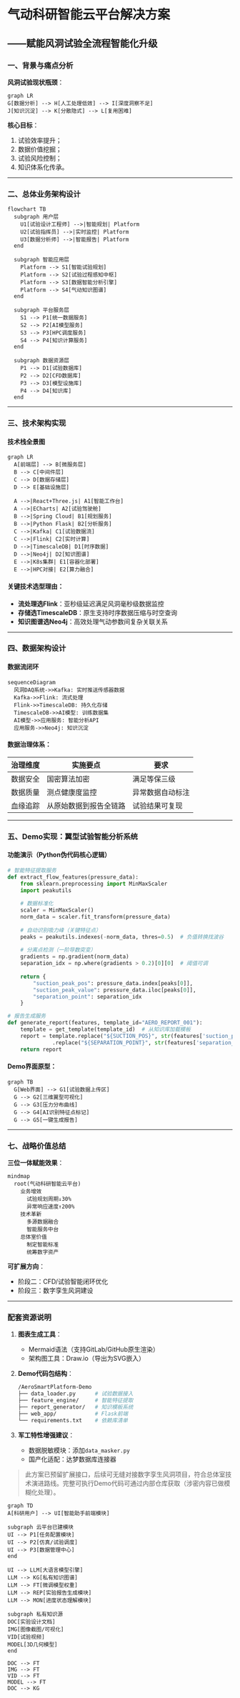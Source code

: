 
# 气动科研智能云平台解决方案
## ——赋能风洞试验全流程智能化升级

### 一、背景与痛点分析
**风洞试验现状瓶颈**：

```mermaid
graph LR
G[数据分析] --> H[人工处理低效] --> I[深度洞察不足]  
J[知识沉淀] --> K[分散隐式] --> L[复用困难]
```

**核心目标**：

1.   试验效率提升；
2.   数据价值挖掘；
3.   试验风险控制；
4.   知识体系化传承。

---

### 二、总体业务架构设计
```mermaid
flowchart TB
  subgraph 用户层
    U1[试验设计工程师] -->|智能规划| Platform
    U2[试验指挥员] -->|实时监控| Platform
    U3[数据分析师] -->|智能报告| Platform
  end
  
  subgraph 智能应用层
    Platform --> S1[智能试验规划]
    Platform --> S2[试验过程感知中枢]
    Platform --> S3[数据智能分析引擎]
    Platform --> S4[气动知识图谱]
  end
  
  subgraph 平台服务层
    S1 --> P1[统一数据服务]
    S2 --> P2[AI模型服务]
    S3 --> P3[HPC调度服务]
    S4 --> P4[知识计算服务]
  end
  
  subgraph 数据资源层
    P1 --> D1[试验数据库]
    P2 --> D2[CFD数据库]
    P3 --> D3[模型设施库]
    P4 --> D4[知识库]
  end
```

---

### 三、技术架构实现
#### 技术栈全景图  
```mermaid
graph LR
  A[前端层] --> B[微服务层]
  B --> C[中间件层]
  C --> D[数据存储层]
  D --> E[基础设施层]
  
  A -->|React+Three.js| A1[智能工作台]
  A -->|ECharts| A2[试验驾驶舱]
  B -->|Spring Cloud| B1[规划服务]
  B -->|Python Flask| B2[分析服务]
  C -->|Kafka| C1[试验数据流]
  C -->|Flink| C2[实时计算]
  D -->|TimescaleDB| D1[时序数据]
  D -->|Neo4j| D2[知识图谱]
  E -->|K8s集群| E1[容器化部署]
  E -->|HPC对接| E2[算力融合]
```

#### 关键技术选型理由：  
- **流处理选Flink**：亚秒级延迟满足风洞毫秒级数据监控  
- **存储选TimescaleDB**：原生支持时序数据压缩与时空查询  
- **知识图谱选Neo4j**：高效处理气动参数间复杂关联关系  

---

### 四、数据架构设计
#### 数据流闭环  
```mermaid
sequenceDiagram
  风洞DAQ系统->>Kafka: 实时推送传感器数据
  Kafka->>Flink: 流式处理
  Flink->>TimescaleDB: 持久化存储
  TimescaleDB->>AI模型: 训练数据集
  AI模型->>应用服务: 智能分析API
  应用服务->>Neo4j: 知识沉淀
```

#### 数据治理体系：  


| 治理维度 | 实施要点 | 要求 |
|----------|----------|--------------|
| 数据安全 | 国密算法加密 | 满足等保三级 |
| 数据质量 | 测点健康度监控 | 异常数据自动标注 |
| 血缘追踪 | 从原始数据到报告全链路 | 试验结果可复现 |


---

### 五、Demo实现：翼型试验智能分析系统  
#### 功能演示（Python伪代码核心逻辑）  
```python
# 智能特征提取服务
def extract_flow_features(pressure_data):
    from sklearn.preprocessing import MinMaxScaler
    import peakutils
    
    # 数据标准化
    scaler = MinMaxScaler()
    norm_data = scaler.fit_transform(pressure_data)
    
    # 自动识别吸力峰（关键特征点）
    peaks = peakutils.indexes(-norm_data, thres=0.5)  # 负值转换找波谷
    
    # 分离点检测（一阶导数突变）
    gradients = np.gradient(norm_data)
    separation_idx = np.where(gradients > 0.2)[0][0]  # 阈值可调
    
    return {
        "suction_peak_pos": pressure_data.index[peaks[0]],
        "suction_peak_value": pressure_data.iloc[peaks[0]],
        "separation_point": separation_idx
    }

# 报告生成服务
def generate_report(features, template_id="AERO_REPORT_001"):
    template = get_template(template_id)  # 从知识库加载模板
    report = template.replace("${SUCTION_POS}", str(features['suction_peak_pos']))
              .replace("${SEPARATION_POINT}", str(features['separation_point']))
    return report
```

#### Demo界面原型：  
```mermaid
graph TB
  G[Web界面] --> G1[试验数据上传区]
  G --> G2[三维翼型可视化]
  G --> G3[压力分布曲线]
  G --> G4[AI识别特征点标记]
  G --> G5[一键生成报告]
```

---

### 七、战略价值总结  
**三位一体赋能效果**：  
```mermaid
mindmap
  root(气动科研智能云平台)
    业务增效
      试验规划周期↓30%
      异常响应速度↑200%
    技术革新
      多源数据融合
      智能服务中台
    总体室价值
      制定智能标准
      统筹数字资产
```

**可扩展方向**：  
- 阶段二：CFD/试验智能闭环优化  
- 阶段三：数字孪生风洞建设  

---


### 配套资源说明  
1. **图表生成工具**：  
   
   - Mermaid语法（支持GitLab/GitHub原生渲染）  
   - 架构图工具：Draw.io（导出为SVG嵌入）  
2. **Demo代码包结构**：  
   
   ```bash
   /AeroSmartPlatform-Demo
   ├── data_loader.py      # 试验数据接入
   ├── feature_engine/     # 智能特征提取
   ├── report_generator/   # 知识模板系统
   ├── web_app/            # Flask前端
   └── requirements.txt    # 依赖库清单
   ```
3. **军工特性增强建议**：  
   - 数据脱敏模块：添加`data_masker.py`  
   - 国产化适配：达梦数据库连接器  

> 此方案已预留扩展接口，后续可无缝对接数字孪生风洞项目，符合总体室技术演进路线。完整可执行Demo代码可通过内部仓库获取（涉密内容已做模糊化处理）。





```mermaid
graph TD
A[科研用户] --> UI[智能助手前端模块]

subgraph 云平台已建模块
UI --> P1[任务配置模块]
UI --> P2[仿真/试验调度]
UI --> P3[数据管理中心]
end

UI --> LLM[大语言模型引擎]
LLM --> KG[私有知识图谱]
LLM --> FT[微调模型权重]
LLM --> REP[实验报告生成模块]
LLM --> MON[进度状态理解模块]

subgraph 私有知识源
DOC[实验设计文档]
IMG[图像截图/可视化]
VID[试验视频]
MODEL[3D几何模型]
end

DOC --> FT
IMG --> FT
VID --> FT
MODEL --> FT
DOC --> KG

```

